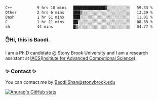 <!--START_SECTION:waka-->

```txt
C++           9 hrs 18 mins   ██████████████▓░░░░░░░░░░   59.33 %
Other         2 hrs 6 mins    ███▒░░░░░░░░░░░░░░░░░░░░░   13.39 %
Bash          1 hr 51 mins    ███░░░░░░░░░░░░░░░░░░░░░░   11.81 %
C             1 hr 21 mins    ██░░░░░░░░░░░░░░░░░░░░░░░   08.63 %
sh            44 mins         █▒░░░░░░░░░░░░░░░░░░░░░░░   04.77 %
```

<!--END_SECTION:waka-->

### ✋Hi, this is Baodi. 

I am a Ph.D candidate @ Stony Brook University and I am a research assistant at [IACS(Insitiute for Advanced Computional Science)](https://iacs.stonybrook.edu/).

### ✨ Contact ✨

You can contact me by [Baodi.Shan@stonybrook.edu](mailto:Baodi.Shan@stonybrook.edu)

[![Anurag's GitHub stats](https://github-readme-stats.vercel.app/api?username=lwshanbd&theme=jolly&show_icons=true&count_private=true&include_all_commits=true)](https://github.com/anuraghazra/github-readme-stats)



<!--
**lwshanbd/lwshanbd** is a ✨ _special_ ✨ repository because its `README.md` (this file) appears on your GitHub profile.

Here are some ideas to get you started:

- 🔭 I’m currently working on ...
- 🌱 I’m currently learning ...
- 👯 I’m looking to collaborate on ...
- 🤔 I’m looking for help with ...
- 💬 Ask me about ...
- 📫 How to reach me: ...
- 😄 Pronouns: ...
- ⚡ Fun fact: ...
-->
